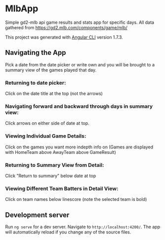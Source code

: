 # MlbApp

Simple gd2-mlb api game results and stats app for specific days.
All data gathered from https://gd2.mlb.com/components/game/mlb/

This project was generated with [Angular CLI](https://github.com/angular/angular-cli) version 1.7.3.
## Navigating the App

Pick a date from the date picker or write own and you will be brought to a summary view of the games played that day.

### Returning to date picker: 
Click on the date title at the top (not the arrows)

### Navigating forward and backward through days in summary view: 
Click arrows on either side of date at top.

### Viewing Individual Game Details: 
Click on the games you want more indepth info on (Games are displayed with HomeTeam above AwayTeam above GameResult)

### Returning to Summary View from Detail: 
Click "Return to summary" below date at top

### Viewing Different Team Batters in Detail View: 
Click on team names below linescore (note the selected team is bold)

## Development server

Run `ng serve` for a dev server. Navigate to `http://localhost:4200/`. The app will automatically reload if you change any of the source files.


